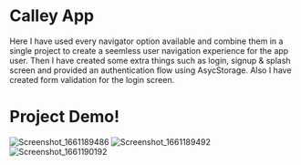 # Calley App
 Here I have used every navigator option available and combine them in a single project to create a seemless user navigation experience for the app user.  Then I have created some extra things such as login, signup &amp; splash screen and provided an authentication flow using AsycStorage. Also I have created form validation for the login screen.
# Project Demo!

![Screenshot_1661189486](https://user-images.githubusercontent.com/77020420/185985448-5bd1a3dd-9f77-4eff-8e41-bc291bde93c3.png)
![Screenshot_1661189492](https://user-images.githubusercontent.com/77020420/185985461-e9ee9e79-4479-4d52-bc7e-2a26ae39ee4a.png)
![Screenshot_1661190192](https://user-images.githubusercontent.com/77020420/185985464-00f4180f-a496-44a8-b80a-1fed98bbd572.png)

